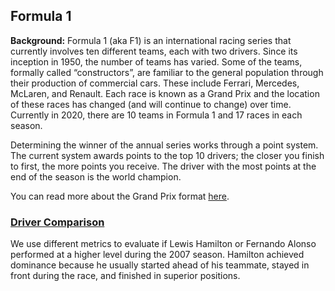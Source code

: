 ## Formula 1

__Background:__ Formula 1 (aka F1) is an international racing series that currently involves ten different teams, each with two drivers. Since its inception in 1950, the number of teams has varied. Some of the teams, formally called “constructors”, are familiar to the general population through their production of commercial cars. These include Ferrari, Mercedes, McLaren, and Renault. Each race is known as a Grand Prix and the location of these races has changed (and will continue to change) over time. Currently in 2020, there are 10 teams in Formula 1 and 17 races in each season.

Determining the winner of the annual series works through a point system. The current system awards points to the top 10 drivers; the closer you finish to first, the more points you receive. The driver with the most points at the end of the season is the world champion. 

You can read more about the Grand Prix format [here](https://www.tutorialspoint.com/formula_one/formula_one_grand_prix_format.htm).

### [__Driver Comparison__](https://nbviewer.jupyter.org/github/mguzman123/Maxim-Guzman-Portfolio/blob/a2926918c5389b81e6d41ac6feb6ddf216228acd/notebooks/McLaren%202007%20-%20Lewis%20Hamilton%20vs.%20Fernando%20Alonso.ipynb)
We use different metrics to evaluate if Lewis Hamilton or Fernando Alonso performed at a higher level during the 2007 season. Hamilton achieved dominance because he usually started ahead of his teammate, stayed in front during the race, and finished in superior positions.
